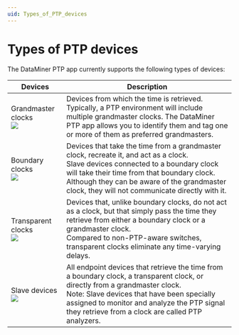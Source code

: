 ```yaml
---
uid: Types_of_PTP_devices
---
```


# Types of PTP devices

The DataMiner PTP app currently supports the following types of devices:

| Devices | Description |
|--|--|
| Grandmaster clocks<br> ![](~/user-guide/images/PTP_GrandMaster.jpg) | Devices from which the time is retrieved.<br>Typically, a PTP environment will include multiple grandmaster clocks. The DataMiner PTP app allows you to identify them and tag one or more of them as preferred grandmasters. |
| Boundary clocks<br> ![](~/user-guide/images/PTP_BC.jpg) | Devices that take the time from a grandmaster clock, recreate it, and act as a clock.<br> Slave devices connected to a boundary clock will take their time from that boundary clock. Although they can be aware of the grandmaster clock, they will not communicate directly with it. |
| Transparent clocks<br> ![](~/user-guide/images/PTP_TC.jpg) | Devices that, unlike boundary clocks, do not act as a clock, but that simply pass the time they retrieve from either a boundary clock or a grandmaster clock.<br> Compared to non-PTP-aware switches, transparent clocks eliminate any time-varying delays. |
| Slave devices<br> ![](~/user-guide/images/PTP_Slave.jpg) | All endpoint devices that retrieve the time from a boundary clock, a transparent clock, or directly from a grandmaster clock.<br> Note: Slave devices that have been specially assigned to monitor and analyze the PTP signal they retrieve from a clock are called PTP analyzers. |
